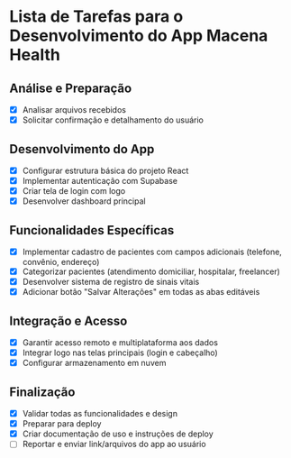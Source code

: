 # Lista de Tarefas para o Desenvolvimento do App Macena Health

## Análise e Preparação
- [x] Analisar arquivos recebidos
- [x] Solicitar confirmação e detalhamento do usuário

## Desenvolvimento do App
- [x] Configurar estrutura básica do projeto React
- [x] Implementar autenticação com Supabase
- [x] Criar tela de login com logo
- [x] Desenvolver dashboard principal

## Funcionalidades Específicas
- [x] Implementar cadastro de pacientes com campos adicionais (telefone, convênio, endereço)
- [x] Categorizar pacientes (atendimento domiciliar, hospitalar, freelancer)
- [x] Desenvolver sistema de registro de sinais vitais
- [x] Adicionar botão "Salvar Alterações" em todas as abas editáveis

## Integração e Acesso
- [x] Garantir acesso remoto e multiplataforma aos dados
- [x] Integrar logo nas telas principais (login e cabeçalho)
- [x] Configurar armazenamento em nuvem

## Finalização
- [x] Validar todas as funcionalidades e design
- [x] Preparar para deploy
- [x] Criar documentação de uso e instruções de deploy
- [ ] Reportar e enviar link/arquivos do app ao usuário
